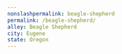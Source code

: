```yaml
---
﻿nonslashpermalink: beagle-shepherd
permalink: /beagle-shepherd/
alley: Beagle Shepherd
city: Eugene
state: Oregon
---
```

